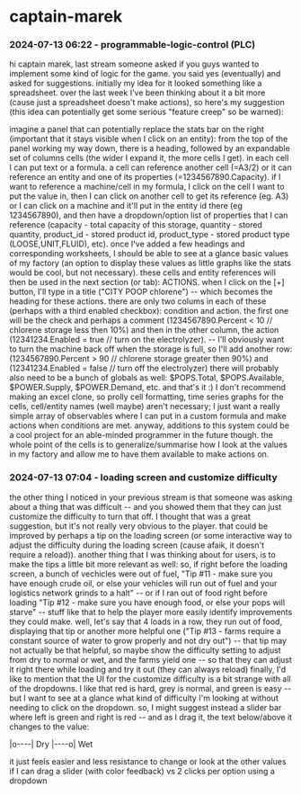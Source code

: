 # captain-marek

### 2024-07-13 06:22 - programmable-logic-control (PLC)

hi captain marek, last stream someone asked if you guys wanted to implement some kind of logic for the game. you said yes (eventually) and asked for suggestions. initially my idea for it looked something like a spreadsheet. over the last week I've been thinking about it a bit more (cause just a spreadsheet doesn't make actions), so here's my suggestion (this idea can potentially get some serious "feature creep" so be warned):

imagine a panel that can potentially replace the stats bar on the right (important that it stays visible when I click on an entity): from the top of the panel working my way down, there is a heading, followed by an expandable set of columns cells (the wider I expand it, the more cells I get). in each cell I can put text or a formula. a cell can reference another cell (=A3/2) or it can reference an entity and one of its properties (=$1234567890$.Capacity). if I want to reference a machine/cell in my formula, I click on the cell I want to put the value in, then I can click on another cell to get its reference (eg. A3) or I can click on a machine and it'll put in the entity id there (eg $1234567890$), and then have a dropdown/option list of properties that I can reference (capacity - total capacity of this storage, quantity - stored quantity, product_id - stored product id, product_type - stored product type (LOOSE,UNIT,FLUID), etc).
once I've added a few headings and corresponding worksheets, I should be able to see at a glance basic values of my factory (an option to display these values as little graphs like the stats would be cool, but not necessary). these cells and entity references will then be used in the next section (or tab): ACTIONS.
when I click on the [+] button, I'll type in a title ("CITY POOP chlorene") -- which becomes the heading for these actions. there are only two colums in each of these (perhaps with a third enabled checkbox): condition and action. the first one will be the check and perhaps a comment ($1234567890$.Percent < 10 // chlorene storage less then 10%) and then in the other column, the action ($12341234$.Enabled = true // turn on the electrolyzer). -- I'll obviously want to turn the machine back off when the storage is full, so I'll add another row: ($1234567890$.Percent > 90 // chlorene storage greater then 90%) and ($12341234$.Enabled = false // turn off the electrolyzer)
there will probably also need to be a bunch of globals as well: $POPS.Total, $POPS.Available, $POWER.Supply, $POWER.Demand, etc.
and that's it :) I don't recommend making an excel clone, so prolly cell formatting, time series graphs for the cells, cell/entity names (well maybe) aren't necessary; I just want a really simple array of observables where I can put in a custom formula and make actions when conditions are met. anyway, additions to this system could be a cool project for an able-minded programmer in the future though. the whole point of the cells is to generalize/summarise how I look at the values in my factory and allow me to have them available to make actions on.

### 2024-07-13 07:04 - loading screen and customize difficulty

the other thing I noticed in your previous stream is that someone was asking about a thing that was difficult -- and you showed them that they can just customize the difficulty to turn that off. I thought that was a great suggestion, but it's not really very obvious to the player. that could be improved by perhaps a tip on the loading screen (or some interactive way to adjust the difficulty during the loading screen (cause afaik, it doesn't require a reload)).
another thing that I was thinking about for users, is to make the tips a little bit more relevant as well: so, if right before the loading screen, a bunch of vechicles were out of fuel, "Tip #11 - make sure you have enough crude oil, or else your vehicles will run out of fuel and your logistics network grinds to a halt" -- or if I ran out of food right before loading "Tip #12 - make sure you have enough food, or else your pops will starve" -- stuff like that to help the player more easily identify improvements they could make. well, let's say that 4 loads in a row, they run out of food, displaying that tip or another more helpful one ("Tip #13 - farms require a constant source of water to grow properly and not dry out") -- that tip may not actually be that helpful, so maybe show the difficulty setting to adjust from dry to normal or wet, and the farms yield one -- so that they can adjust it right there while loading and try it out (they can always reload)
finally, I'd like to mention that the UI for the customize difficulty is a bit strange with all of the dropdowns. I like that red is hard, grey is normal, and green is easy -- but I want to see at a glance what kind of difficulty I'm looking at without needing to click on the dropdown. so, I might suggest instead a slider bar where left is green and right is red -- and as I drag it, the text below/above it changes to the value:

|o----|
  Dry
|----o|
  Wet

it just feels easier and less resistance to change or look at the other values if I can drag a slider (with color feedback) vs 2 clicks per option using a dropdown
